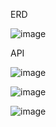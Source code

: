 ERD

![image](https://user-images.githubusercontent.com/117000041/206326377-a85f2dbd-c8bf-4635-b280-0dbd670023d3.png)


API

![image](https://user-images.githubusercontent.com/117000041/206268084-4a545107-df5a-4948-807d-0b05f8bc8226.png)

![image](https://user-images.githubusercontent.com/117000041/206268125-fc4ff2fd-0a82-4a14-bde2-26ebdcb716fd.png)

![image](https://user-images.githubusercontent.com/117000041/206268295-b7b4bd66-aad8-4f26-8b31-24f521cc8adf.png)
